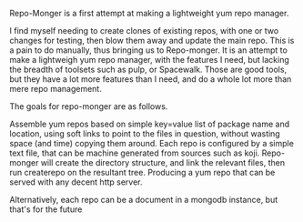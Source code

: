 Repo-Monger is a first attempt at making a lightweight yum repo manager.

I find myself needing to create clones of existing repos, with one or two
changes for testing, then blow them away and update the main repo.  This is a 
pain to do manually, thus bringing us to Repo-monger.  It is an attempt to make
a lightweigh yum repo manager, with the features I need, but lacking the breadth
of toolsets such as pulp, or Spacewalk.  Those are good tools, but they have a
lot more features than I need, and do a whole lot more than mere repo management.

The goals for repo-monger are as follows.

Assemble yum repos based on simple key=value list of package name and location, 
using soft links to point to the files in question, without wasting space (and time)
copying them around. Each repo is configured by a simple text file, that can 
be machine generated from sources such as koji. Repo-monger will create the directory
structure, and link the relevant files, then run createrepo on the resultant tree.
Producing a yum repo that can be served with any decent http server.

Alternatively, each repo can be a document in a mongodb instance, but that's
for the future




